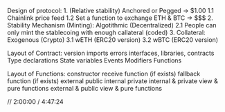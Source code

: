 Design of protocol:
    1. (Relative stability) Anchored or Pegged -> $1.00
        1.1 Chainlink price feed
        1.2 Set a function to exchange ETH & BTC -> $$$
    2. Stability Mechanism (Minting): Algotithmic (Decentralized)
        2.1 People can only mint the stablecoing with enough callateral (coded)
    3. Collateral: Exogenous (Crypto)
        3.1 wETH (ERC20 version)
        3.2 wBTC (ERC20 version)


Layout of Contract:
version
imports
errors
interfaces, libraries, contracts
Type declarations
State variables
Events
Modifiers
Functions

Layout of Functions:
constructor
receive function (if exists)
fallback function (if exists)
external
public
internal
private
internal & private view & pure functions
external & public view & pure functions

// 2:00:00 / 4:47:24